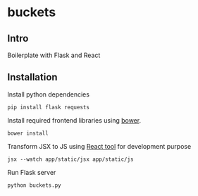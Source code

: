 buckets
=======

Intro
-----
Boilerplate with Flask and React

Installation
------------
Install python dependencies
    
    pip install flask requests 

Install required frontend libraries using [bower](http://bower.io/#install-bower).
        
    bower install 

Transform JSX to JS using [React tool](http://facebook.github.io/react/docs/tooling-integration.html#productionizing-precompiled-jsx) for development purpose
        
    jsx --watch app/static/jsx app/static/js
        
Run Flask server
        
    python buckets.py
